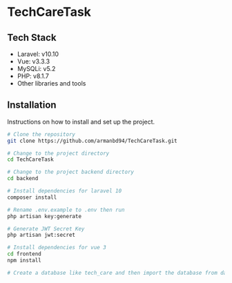 # TechCareTask

## Tech Stack
- Laravel: v10.10
- Vue: v3.3.3
- MySQLi: v5.2
- PHP: v8.1.7
- Other libraries and tools
  
## Installation
Instructions on how to install and set up the project.

```bash
# Clone the repository
git clone https://github.com/armanbd94/TechCareTask.git

# Change to the project directory
cd TechCareTask 

# Change to the project backend directory
cd backend

# Install dependencies for laravel 10
composer install

# Rename .env.example to .env then run
php artisan key:generate

# Generate JWT Secret Key
php artisan jwt:secret

# Install dependencies for vue 3
cd frontend
npm install

# Create a database like tech_care and then import the database from database folder
